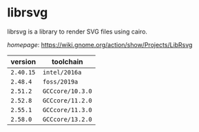 # librsvg

librsvg is a library to render SVG files using cairo.

*homepage*: <https://wiki.gnome.org/action/show/Projects/LibRsvg>

version | toolchain
--------|----------
``2.40.15`` | ``intel/2016a``
``2.48.4`` | ``foss/2019a``
``2.51.2`` | ``GCCcore/10.3.0``
``2.52.8`` | ``GCCcore/11.2.0``
``2.55.1`` | ``GCCcore/11.3.0``
``2.58.0`` | ``GCCcore/13.2.0``
